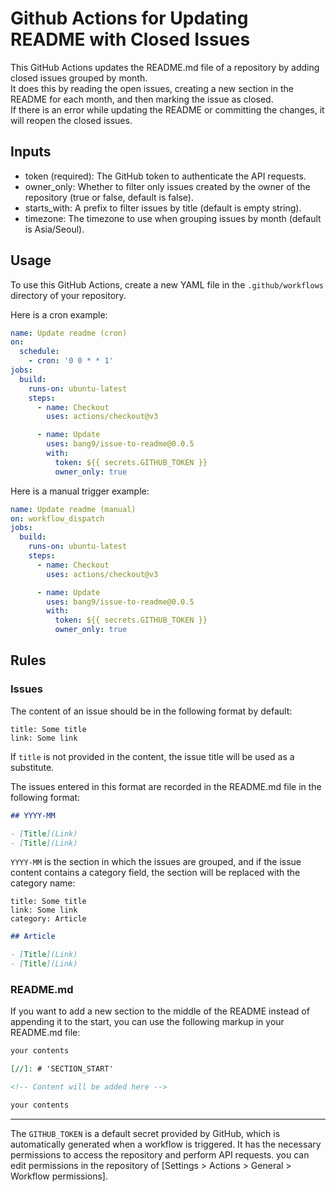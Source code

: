 # Github Actions for Updating README with Closed Issues

This GitHub Actions updates the README.md file of a repository by adding closed issues grouped by month.<br/>
It does this by reading the open issues, creating a new section in the README for each month, and then marking the issue as closed.<br/>
If there is an error while updating the README or committing the changes, it will reopen the closed issues.

## Inputs

- token (required): The GitHub token to authenticate the API requests.
- owner_only: Whether to filter only issues created by the owner of the repository (true or false, default is false).
- starts_with: A prefix to filter issues by title (default is empty string).
- timezone: The timezone to use when grouping issues by month (default is Asia/Seoul).

## Usage

To use this GitHub Actions, create a new YAML file in the `.github/workflows` directory of your repository.

Here is a cron example:

```yaml
name: Update readme (cron)
on:
  schedule:
    - cron: '0 0 * * 1'
jobs:
  build:
    runs-on: ubuntu-latest
    steps:
      - name: Checkout
        uses: actions/checkout@v3

      - name: Update
        uses: bang9/issue-to-readme@0.0.5
        with:
          token: ${{ secrets.GITHUB_TOKEN }}
          owner_only: true
```

Here is a manual trigger example:

```yaml
name: Update readme (manual)
on: workflow_dispatch
jobs:
  build:
    runs-on: ubuntu-latest
    steps:
      - name: Checkout
        uses: actions/checkout@v3

      - name: Update
        uses: bang9/issue-to-readme@0.0.5
        with:
          token: ${{ secrets.GITHUB_TOKEN }}
          owner_only: true
```

## Rules

### Issues

The content of an issue should be in the following format by default:

```text
title: Some title
link: Some link
```

If `title` is not provided in the content, the issue title will be used as a substitute.

The issues entered in this format are recorded in the README.md file in the following format:

```markdown
## YYYY-MM

- [Title](Link)
- [Title](Link)
```

`YYYY-MM` is the section in which the issues are grouped, and if the issue content contains a category field, the section will be replaced with the category name:

```text
title: Some title
link: Some link
category: Article
```

```markdown
## Article

- [Title](Link)
- [Title](Link)
```

### README.md

If you want to add a new section to the middle of the README instead of appending it to the start, you can use the following markup in your README.md file:

```markdown
your contents

[//]: # 'SECTION_START'

<!-- Content will be added here -->

your contents
```

---

The `GITHUB_TOKEN` is a default secret provided by GitHub, which is automatically generated when a workflow is triggered.
It has the necessary permissions to access the repository and perform API requests.
you can edit permissions in the repository of [Settings > Actions > General > Workflow permissions].
